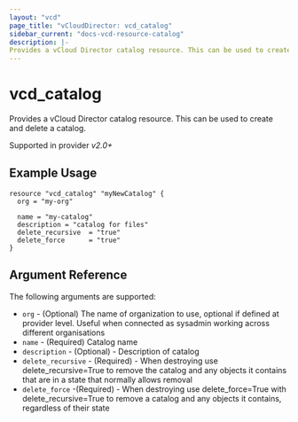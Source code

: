 ```yaml
---
layout: "vcd"
page_title: "vCloudDirector: vcd_catalog"
sidebar_current: "docs-vcd-resource-catalog"
description: |-
Provides a vCloud Director catalog resource. This can be used to create and delete a catalog.
---
```


# vcd\_catalog

Provides a vCloud Director catalog resource. This can be used to create and delete a catalog.

Supported in provider *v2.0+*

## Example Usage

```
resource "vcd_catalog" "myNewCatalog" {
  org = "my-org"

  name = "my-catalog"
  description = "catalog for files"  
  delete_recursive  = "true"  
  delete_force      = "true"
}
```

## Argument Reference

The following arguments are supported:

* `org` - (Optional) The name of organization to use, optional if defined at provider level. Useful when connected as sysadmin working across different organisations
* `name` - (Required) Catalog name
* `description` - (Optional) - Description of catalog
* `delete_recursive` - (Required) - When destroying use delete_recursive=True to remove the catalog and any objects it contains that are in a state that normally allows removal
* `delete_force` -(Required) - When destroying use delete_force=True with delete_recursive=True to remove a catalog and any objects it contains, regardless of their state